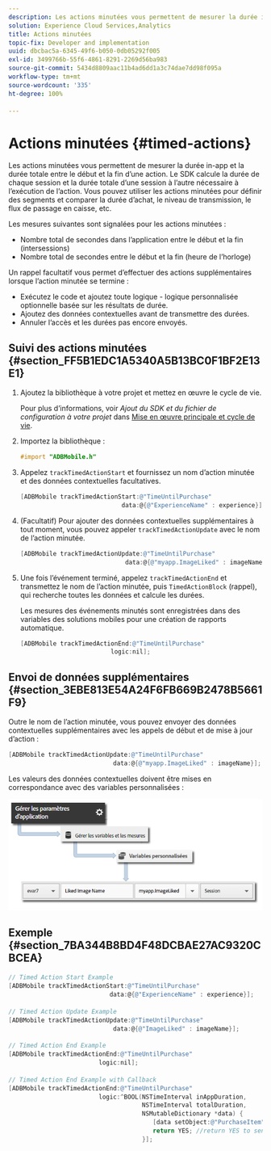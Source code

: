 ```yaml
---
description: Les actions minutées vous permettent de mesurer la durée in-app et la durée totale entre le début et la fin d’une action. Le SDK calcule la durée de chaque session et la durée totale d’une session à l’autre nécessaire à l’exécution de l’action. Vous pouvez utiliser les actions minutées pour définir des segments et comparer la durée d’achat, le niveau de transmission, le flux de passage en caisse, etc.
solution: Experience Cloud Services,Analytics
title: Actions minutées
topic-fix: Developer and implementation
uuid: dbcbac5a-6345-49f6-b050-0db05292f005
exl-id: 3499766b-55f6-4861-8291-2269d56ba983
source-git-commit: 5434d8809aac11b4ad6dd1a3c74dae7dd98f095a
workflow-type: tm+mt
source-wordcount: '335'
ht-degree: 100%

---
```


# Actions minutées {#timed-actions}

Les actions minutées vous permettent de mesurer la durée in-app et la durée totale entre le début et la fin d’une action. Le SDK calcule la durée de chaque session et la durée totale d’une session à l’autre nécessaire à l’exécution de l’action. Vous pouvez utiliser les actions minutées pour définir des segments et comparer la durée d’achat, le niveau de transmission, le flux de passage en caisse, etc.

Les mesures suivantes sont signalées pour les actions minutées :

* Nombre total de secondes dans l’application entre le début et la fin (intersessions)
* Nombre total de secondes entre le début et la fin (heure de l’horloge)

Un rappel facultatif vous permet d’effectuer des actions supplémentaires lorsque l’action minutée se termine :

* Exécutez le code et ajoutez toute logique - logique personnalisée optionnelle basée sur les résultats de durée.
* Ajoutez des données contextuelles avant de transmettre des durées.
* Annuler l’accès et les durées pas encore envoyés.

## Suivi des actions minutées {#section_FF5B1EDC1A5340A5B13BC0F1BF2E13E1}

1. Ajoutez la bibliothèque à votre projet et mettez en œuvre le cycle de vie.

   Pour plus d’informations, voir *Ajout du SDK et du fichier de configuration à votre projet* dans [Mise en œuvre principale et cycle de vie](/help/ios/getting-started/dev-qs.md).
1. Importez la bibliothèque :

   ```objective-c
   #import "ADBMobile.h"
   ```

1. Appelez `trackTimedActionStart` et fournissez un nom d’action minutée et des données contextuelles facultatives.

   ```objective-c
   [ADBMobile trackTimedActionStart:@"TimeUntilPurchase"  
                               data:@{@"ExperienceName" : experience}];
   ```

1. (Facultatif) Pour ajouter des données contextuelles supplémentaires à tout moment, vous pouvez appeler `trackTimedActionUpdate` avec le nom de l’action minutée.

   ```objective-c
   [ADBMobile trackTimedActionUpdate:@"TimeUntilPurchase"  
                                data:@{@"myapp.ImageLiked" : imageName}];
   ```

1. Une fois l’événement terminé, appelez `trackTimedActionEnd` et transmettez le nom de l’action minutée, puis `TimedActionBlock` (rappel), qui recherche toutes les données et calcule les durées.

   Les mesures des événements minutés sont enregistrées dans des variables des solutions mobiles pour une création de rapports automatique.

   ```objective-c
   [ADBMobile trackTimedActionEnd:@"TimeUntilPurchase"  
                            logic:nil];
   ```

## Envoi de données supplémentaires {#section_3EBE813E54A24F6FB669B2478B5661F9}

Outre le nom de l’action minutée, vous pouvez envoyer des données contextuelles supplémentaires avec les appels de début et de mise à jour d’action :

```objective-c
[ADBMobile trackTimedActionUpdate:@"TimeUntilPurchase"  
                             data:@{@"myapp.ImageLiked" : imageName}];
```

Les valeurs des données contextuelles doivent être mises en correspondance avec des variables personnalisées :

![](assets/map-variable-context-ltv.png)

## Exemple {#section_7BA344B8BD4F48DCBAE27AC9320CBCEA}

```objective-c
// Timed Action Start Example 
[ADBMobile trackTimedActionStart:@"TimeUntilPurchase"  
                            data:@{@"ExperienceName" : experience}];

// Timed Action Update Example 
[ADBMobile trackTimedActionUpdate:@"TimeUntilPurchase"  
                             data:@{@"ImageLiked" : imageName}];

// Timed Action End Example 
[ADBMobile trackTimedActionEnd:@"TimeUntilPurchase"  
                         logic:nil]; 
 
// Timed Action End Example with Callback 
[ADBMobile trackTimedActionEnd:@"TimeUntilPurchase"  
                         logic:^BOOL(NSTimeInterval inAppDuration,  
                                     NSTimeInterval totalDuration,  
                                     NSMutableDictionary *data) { 
                                        [data setObject:@"PurchaseItem" forKey:@"Item453"]; 
                                        return YES; //return YES to send the hit, NO to cancel 
                                     }];
```
